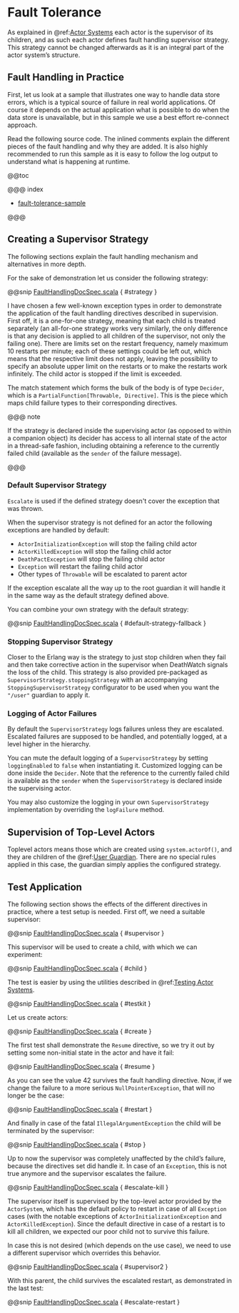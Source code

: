 # Fault Tolerance

As explained in @ref:[Actor Systems](../general/actor-systems.md) each actor is the supervisor of its
children, and as such each actor defines fault handling supervisor strategy.
This strategy cannot be changed afterwards as it is an integral part of the
actor system’s structure.

## Fault Handling in Practice

First, let us look at a sample that illustrates one way to handle data store errors,
which is a typical source of failure in real world applications. Of course it depends
on the actual application what is possible to do when the data store is unavailable,
but in this sample we use a best effort re-connect approach.

Read the following source code. The inlined comments explain the different pieces of
the fault handling and why they are added. It is also highly recommended to run this
sample as it is easy to follow the log output to understand what is happening at runtime.

@@toc

@@@ index

* [fault-tolerance-sample](fault-tolerance-sample.md)

@@@

## Creating a Supervisor Strategy

The following sections explain the fault handling mechanism and alternatives
in more depth.

For the sake of demonstration let us consider the following strategy:

@@snip [FaultHandlingDocSpec.scala](code/docs/actor/FaultHandlingDocSpec.scala) { #strategy }

I have chosen a few well-known exception types in order to demonstrate the
application of the fault handling directives described in <!-- FIXME: More than one link target with name supervision in path Some(/scala/fault-tolerance.rst) --> supervision.
First off, it is a one-for-one strategy, meaning that each child is treated
separately (an all-for-one strategy works very similarly, the only difference
is that any decision is applied to all children of the supervisor, not only the
failing one). There are limits set on the restart frequency, namely maximum 10
restarts per minute; each of these settings could be left out, which means
that the respective limit does not apply, leaving the possibility to specify an
absolute upper limit on the restarts or to make the restarts work infinitely.
The child actor is stopped if the limit is exceeded.

The match statement which forms the bulk of the body is of type `Decider`,
which is a `PartialFunction[Throwable, Directive]`. This
is the piece which maps child failure types to their corresponding directives.

@@@ note

If the strategy is declared inside the supervising actor (as opposed to
within a companion object) its decider has access to all internal state of
the actor in a thread-safe fashion, including obtaining a reference to the
currently failed child (available as the `sender` of the failure message).

@@@

### Default Supervisor Strategy

`Escalate` is used if the defined strategy doesn't cover the exception that was thrown.

When the supervisor strategy is not defined for an actor the following
exceptions are handled by default:

 * `ActorInitializationException` will stop the failing child actor
 * `ActorKilledException` will stop the failing child actor
 * `DeathPactException` will stop the failing child actor
 * `Exception` will restart the failing child actor
 * Other types of `Throwable` will be escalated to parent actor

If the exception escalate all the way up to the root guardian it will handle it
in the same way as the default strategy defined above.

You can combine your own strategy with the default strategy:

@@snip [FaultHandlingDocSpec.scala](code/docs/actor/FaultHandlingDocSpec.scala) { #default-strategy-fallback }

### Stopping Supervisor Strategy

Closer to the Erlang way is the strategy to just stop children when they fail
and then take corrective action in the supervisor when DeathWatch signals the
loss of the child. This strategy is also provided pre-packaged as
`SupervisorStrategy.stoppingStrategy` with an accompanying
`StoppingSupervisorStrategy` configurator to be used when you want the
`"/user"` guardian to apply it.

### Logging of Actor Failures

By default the `SupervisorStrategy` logs failures unless they are escalated.
Escalated failures are supposed to be handled, and potentially logged, at a level
higher in the hierarchy.

You can mute the default logging of a `SupervisorStrategy` by setting
`loggingEnabled` to `false` when instantiating it. Customized logging
can be done inside the `Decider`. Note that the reference to the currently
failed child is available as the `sender` when the `SupervisorStrategy` is
declared inside the supervising actor.

You may also customize the logging in your own `SupervisorStrategy` implementation
by overriding the `logFailure` method.

## Supervision of Top-Level Actors

Toplevel actors means those which are created using `system.actorOf()`, and
they are children of the @ref:[User Guardian](../general/supervision.md#user-guardian). There are no
special rules applied in this case, the guardian simply applies the configured
strategy.

## Test Application

The following section shows the effects of the different directives in practice,
where a test setup is needed. First off, we need a suitable supervisor:

@@snip [FaultHandlingDocSpec.scala](code/docs/actor/FaultHandlingDocSpec.scala) { #supervisor }

This supervisor will be used to create a child, with which we can experiment:

@@snip [FaultHandlingDocSpec.scala](code/docs/actor/FaultHandlingDocSpec.scala) { #child }

The test is easier by using the utilities described in @ref:[Testing Actor Systems](testing.md).

@@snip [FaultHandlingDocSpec.scala](code/docs/actor/FaultHandlingDocSpec.scala) { #testkit }

Let us create actors:

@@snip [FaultHandlingDocSpec.scala](code/docs/actor/FaultHandlingDocSpec.scala) { #create }

The first test shall demonstrate the `Resume` directive, so we try it out by
setting some non-initial state in the actor and have it fail:

@@snip [FaultHandlingDocSpec.scala](code/docs/actor/FaultHandlingDocSpec.scala) { #resume }

As you can see the value 42 survives the fault handling directive. Now, if we
change the failure to a more serious `NullPointerException`, that will no
longer be the case:

@@snip [FaultHandlingDocSpec.scala](code/docs/actor/FaultHandlingDocSpec.scala) { #restart }

And finally in case of the fatal `IllegalArgumentException` the child will be
terminated by the supervisor:

@@snip [FaultHandlingDocSpec.scala](code/docs/actor/FaultHandlingDocSpec.scala) { #stop }

Up to now the supervisor was completely unaffected by the child’s failure,
because the directives set did handle it. In case of an `Exception`, this is not
true anymore and the supervisor escalates the failure.

@@snip [FaultHandlingDocSpec.scala](code/docs/actor/FaultHandlingDocSpec.scala) { #escalate-kill }

The supervisor itself is supervised by the top-level actor provided by the
`ActorSystem`, which has the default policy to restart in case of all
`Exception` cases (with the notable exceptions of
`ActorInitializationException` and `ActorKilledException`). Since the
default directive in case of a restart is to kill all children, we expected our poor
child not to survive this failure.

In case this is not desired (which depends on the use case), we need to use a
different supervisor which overrides this behavior.

@@snip [FaultHandlingDocSpec.scala](code/docs/actor/FaultHandlingDocSpec.scala) { #supervisor2 }

With this parent, the child survives the escalated restart, as demonstrated in
the last test:

@@snip [FaultHandlingDocSpec.scala](code/docs/actor/FaultHandlingDocSpec.scala) { #escalate-restart }